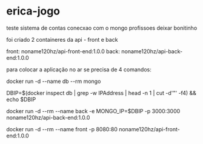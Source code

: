 # erica-jogo
teste
sistema de contas
conecxao com o mongo
profissoes
deixar bonitinho


foi criado 2 containeres da api - front e back

front: noname120hz/api-front-end:1.0.0
back: noname120hz/api-back-end:1.0.0

para colocar a aplicação no ar se precisa de 4 comandos:

docker run -d --name db --rm mongo

DBIP=$(docker inspect db | grep -w IPAddress | head -n 1 | cut -d'"' -f4) && echo $DBIP

docker run -d --rm --name back -e MONGO_IP=$DBIP -p 3000:3000 noname120hz/api-back-end:1.0.0

docker run -d --rm --name front -p 8080:80 noname120hz/api-front-end:1.0.0

